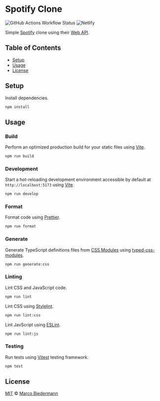 # Spotify Clone

![GitHub Actions Workflow Status](https://img.shields.io/github/actions/workflow/status/marcobiedermann/spotify-clone/ci.yml)
![Netlify](https://img.shields.io/netlify/61c90aa7-3e6e-436e-8497-2c69b699c156)

Simple [Spotify](https://www.spotify.com/) clone using their [Web API](https://developer.spotify.com/documentation/web-api/).

## Table of Contents

- [Setup](#setup)
- [Usage](#usage)
- [License](#license)

## Setup

Install dependencies.

```sh
npm install
```

## Usage

### Build

Perform an optimized production build for your static files using [Vite](https://vitejs.dev/).

```sh
npm run build
```

### Development

Start a hot-reloading development environment accessible by default at `http://localhost:5173` using [Vite](https://vitejs.dev/).

```sh
npm run develop
```

### Format

Format code using [Prettier](https://prettier.io/).

```sh
npm run format
```

### Generate

Generate TypeScript definitions files from [CSS Modules](https://github.com/css-modules/css-modules) using [typed-css-modules](https://github.com/Quramy/typed-css-modules).

```sh
npm run generate:css
```

### Linting

Lint CSS and JavaScript code.

```sh
npm run lint
```

Lint CSS using [Stylelint](https://stylelint.io/).

```sh
npm run lint:css
```

Lint JavScript using [ESLint](https://eslint.org/).

```sh
npm run lint:js
```

### Testing

Run tests using [Vitest](https://vitest.dev/) testing framework.

```sh
npm test
```

## License

[MIT](LICENSE) © [Marco Biedermann](https://github.com/marcobiedermann)
